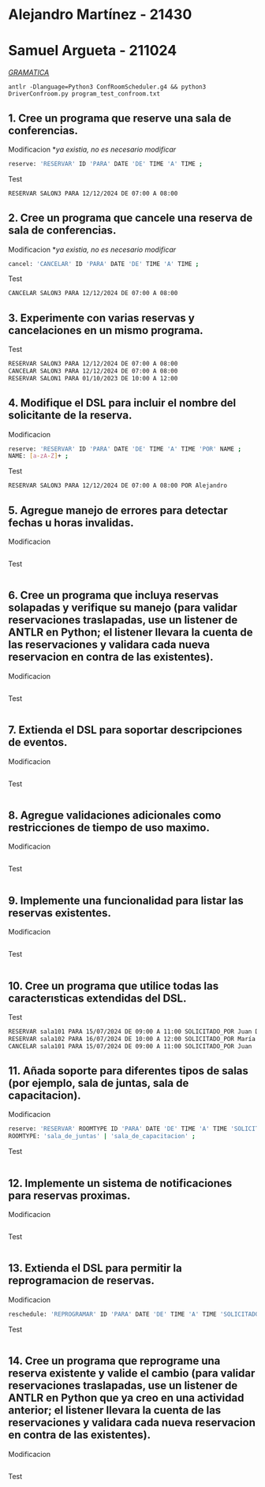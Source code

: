 # Alejandro Martínez - 21430
# Samuel Argueta - 211024

<i><u>[GRAMATICA](./program/ConfRoomScheduler.g4)</u></i>

`
antlr -Dlanguage=Python3 ConfRoomScheduler.g4 && python3 DriverConfroom.py program_test_confroom.txt
`

## 1. Cree un programa que reserve una sala de conferencias.
Modificacion
**ya existia, no es necesario modificar*
```bash
reserve: 'RESERVAR' ID 'PARA' DATE 'DE' TIME 'A' TIME ;
```
Test
```bash
RESERVAR SALON3 PARA 12/12/2024 DE 07:00 A 08:00
```
## 2. Cree un programa que cancele una reserva de sala de conferencias.
Modificacion
**ya existia, no es necesario modificar*
```bash
cancel: 'CANCELAR' ID 'PARA' DATE 'DE' TIME 'A' TIME ;
```
Test
```bash
CANCELAR SALON3 PARA 12/12/2024 DE 07:00 A 08:00
```
## 3. Experimente con varias reservas y cancelaciones en un mismo programa.
Test
```bash
RESERVAR SALON3 PARA 12/12/2024 DE 07:00 A 08:00
CANCELAR SALON3 PARA 12/12/2024 DE 07:00 A 08:00
RESERVAR SALON1 PARA 01/10/2023 DE 10:00 A 12:00
```
## 4. Modifique el DSL para incluir el nombre del solicitante de la reserva.
Modificacion
```bash
reserve: 'RESERVAR' ID 'PARA' DATE 'DE' TIME 'A' TIME 'POR' NAME ; 
NAME: [a-zA-Z]+ ; 
```
Test
```bash
RESERVAR SALON3 PARA 12/12/2024 DE 07:00 A 08:00 POR Alejandro
```
## 5. Agregue manejo de errores para detectar fechas u horas invalidas.
Modificacion
```bash
```
Test
```bash
```
## 6. Cree un programa que incluya reservas solapadas y verifique su manejo (para validar reservaciones traslapadas, use un listener de ANTLR en Python; el listener llevara la cuenta de las reservaciones y validara cada nueva reservacion en contra de las existentes).
Modificacion
```bash
```
Test
```bash
```
## 7. Extienda el DSL para soportar descripciones de eventos.
Modificacion
```bash
```
Test
```bash
```
## 8. Agregue validaciones adicionales como restricciones de tiempo de uso maximo.
Modificacion
```bash
```
Test
```bash
```
## 9. Implemente una funcionalidad para listar las reservas existentes.
Modificacion
```bash
```
Test
```bash
```
## 10. Cree un programa que utilice todas las caracterısticas extendidas del DSL.
Test
```bash
RESERVAR sala101 PARA 15/07/2024 DE 09:00 A 11:00 SOLICITADO_POR Juan DESCRIPCION Reunión de equipo
RESERVAR sala102 PARA 16/07/2024 DE 10:00 A 12:00 SOLICITADO_POR María DESCRIPCION Taller de capacitación
CANCELAR sala101 PARA 15/07/2024 DE 09:00 A 11:00 SOLICITADO_POR Juan
```
## 11. Añada soporte para diferentes tipos de salas (por ejemplo, sala de juntas, sala de capacitacion).
Modificacion
```bash
reserve: 'RESERVAR' ROOMTYPE ID 'PARA' DATE 'DE' TIME 'A' TIME 'SOLICITADO_POR' NAME 'DESCRIPCION' DESCRIPTION ;
ROOMTYPE: 'sala_de_juntas' | 'sala_de_capacitacion' ;
```
Test
```bash
```
## 12. Implemente un sistema de notificaciones para reservas proximas.
Modificacion
```bash
```
Test
```bash
```
## 13. Extienda el DSL para permitir la reprogramacion de reservas.
Modificacion
```bash
reschedule: 'REPROGRAMAR' ID 'PARA' DATE 'DE' TIME 'A' TIME 'SOLICITADO_POR' NAME ;
```
Test
```bash
```
## 14. Cree un programa que reprograme una reserva existente y valide el cambio (para validar reservaciones traslapadas, use un listener de ANTLR en Python que ya creo en una actividad anterior; el listener llevara la cuenta de las reservaciones y validara cada nueva reservacion en contra de las existentes).
Modificacion
```bash
```
Test
```bash
```